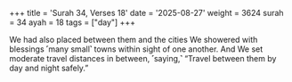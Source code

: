 +++
title = 'Surah 34, Verses 18'
date = '2025-08-27'
weight = 3624
surah = 34
ayah = 18
tags = ["day"]
+++

We had also placed between them and the cities We showered with blessings ˹many small˺ towns within sight of one another. And We set moderate travel distances in between, ˹saying,˺ “Travel between them by day and night safely.”
